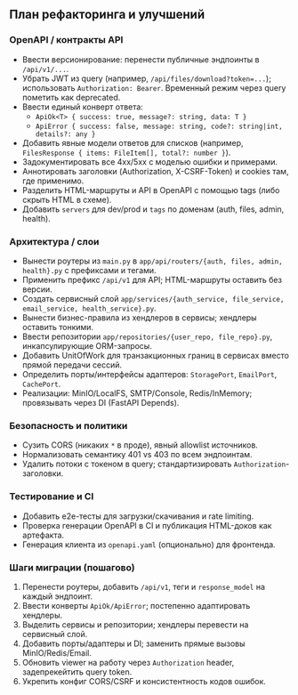 ## План рефакторинга и улучшений

### OpenAPI / контракты API
- Ввести версионирование: перенести публичные эндпоинты в `/api/v1/...`.
- Убрать JWT из query (например, `/api/files/download?token=...`); использовать `Authorization: Bearer`. Временный режим через query пометить как deprecated.
- Ввести единый конверт ответа:
  - `ApiOk<T> { success: true, message?: string, data: T }`
  - `ApiError { success: false, message: string, code?: string|int, details?: any }`
- Добавить явные модели ответов для списков (например, `FilesResponse { items: FileItem[], total?: number }`).
- Задокументировать все 4xx/5xx с моделью ошибки и примерами.
- Аннотировать заголовки (Authorization, X-CSRF-Token) и cookies там, где применимо.
- Разделить HTML-маршруты и API в OpenAPI с помощью tags (либо скрыть HTML в схеме).
- Добавить `servers` для dev/prod и `tags` по доменам (auth, files, admin, health).

### Архитектура / слои
- Вынести роутеры из `main.py` в `app/api/routers/{auth, files, admin, health}.py` с префиксами и тегами.
- Применить префикс `/api/v1` для API; HTML-маршруты оставить без версии.
- Создать сервисный слой `app/services/{auth_service, file_service, email_service, health_service}.py`.
- Вынести бизнес-правила из хендлеров в сервисы; хендлеры оставить тонкими.
- Ввести репозитории `app/repositories/{user_repo, file_repo}.py`, инкапсулирующие ORM-запросы.
- Добавить UnitOfWork для транзакционных границ в сервисах вместо прямой передачи сессий.
- Определить порты/интерфейсы адаптеров: `StoragePort`, `EmailPort`, `CachePort`.
- Реализации: MinIO/LocalFS, SMTP/Console, Redis/InMemory; провязывать через DI (FastAPI Depends).

### Безопасность и политики
- Сузить CORS (никаких `*` в проде), явный allowlist источников.
- Нормализовать семантику 401 vs 403 по всем эндпоинтам.
- Удалить потоки с токеном в query; стандартизировать `Authorization`-заголовки.

### Тестирование и CI
- Добавить e2e-тесты для загрузки/скачивания и rate limiting.
- Проверка генерации OpenAPI в CI и публикация HTML-доков как артефакта.
- Генерация клиента из `openapi.yaml` (опционально) для фронтенда.

### Шаги миграции (пошагово)
1) Перенести роутеры, добавить `/api/v1`, теги и `response_model` на каждый эндпоинт.
2) Ввести конверты `ApiOk/ApiError`; постепенно адаптировать хендлеры.
3) Выделить сервисы и репозитории; хендлеры перевести на сервисный слой.
4) Добавить порты/адаптеры и DI; заменить прямые вызовы MinIO/Redis/Email.
5) Обновить viewer на работу через `Authorization` header, задепрекейтить query token.
6) Укрепить конфиг CORS/CSRF и консистентность кодов ошибок.
